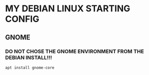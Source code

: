# MY DEBIAN LINUX STARTING CONFIG

## GNOME
### DO NOT CHOSE THE GNOME ENVIRONMENT FROM THE DEBIAN INSTALL!!! 
```
apt install gnome-core
```